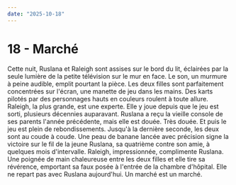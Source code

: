```yaml
---
date: "2025-10-18"
---
```

# 18 - Marché

Cette nuit, Ruslana et Raleigh sont assises sur le bord du lit, éclairées par la seule
lumière de la petite télévision sur le mur en face. Le son, un murmure à peine audible,
emplit pourtant la pièce. Les deux filles sont parfaitement concentrées sur l'écran, une
manette de jeu dans les mains. Des karts pilotés par des personnages hauts en couleurs
roulent à toute allure. Raleigh, la plus grande, est une experte. Elle y joue depuis que
le jeu est sorti, plusieurs décennies auparavant. Ruslana a reçu la vieille console de
ses parents l'année précédente, mais elle est douée. Très douée. Et puis le jeu est
plein de rebondissements. Jusqu'à la dernière seconde, les deux sont au coude à coude.
Une peau de banane lancée avec précision signe la victoire sur le fil de la jeune
Ruslana, sa quatrième contre son amie, à quelques mois d'intervalle. Raleigh,
impressionnée, complimente Ruslana. Une poignée de main chaleureuse entre les deux
filles et elle tire sa révérence, emportant sa faux posée à l'entrée de la chambre
d'hôpital. Elle ne repart pas avec Ruslana aujourd'hui. Un marché est un marché.
